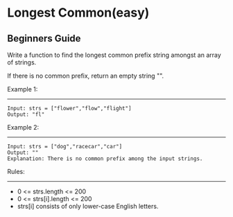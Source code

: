 # Longest Common(easy)

## Beginners Guide

Write a function to find the longest common prefix string amongst an array of strings.

If there is no common prefix, return an empty string "".

Example 1:

---

```go=
Input: strs = ["flower","flow","flight"]
Output: "fl"
```

Example 2:

---

```go=
Input: strs = ["dog","racecar","car"]
Output: ""
Explanation: There is no common prefix among the input strings.
```

Rules:

---

* 0 <= strs.length <= 200
* 0 <= strs[i].length <= 200
* strs[i] consists of only lower-case English letters.
